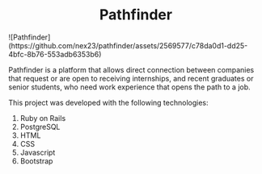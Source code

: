 <h1 align="center"> Pathfinder </h1>
![Pathfinder](https://github.com/nex23/pathfinder/assets/2569577/c78da0d1-dd25-4bfc-8b76-553adb6353b6)

Pathfinder is a platform that allows direct connection between companies that request or are open to receiving internships, and recent graduates or senior students, who need work experience that opens the path to a job.

This project was developed with the following technologies:
<ol>
  <li>Ruby on Rails</li>
  <li>PostgreSQL</li>
  <li>HTML</li>
  <li>CSS</li>
  <li>Javascript</li>
  <li>Bootstrap</li>
</ol>
